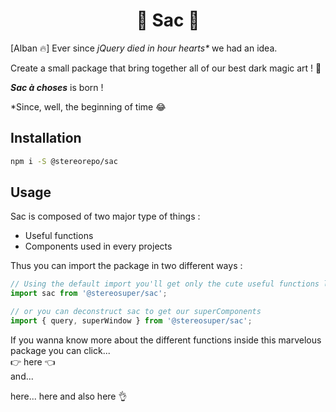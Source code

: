 # <center>🔮 Sac 🔮</center>

[Alban 🔥] Ever since _jQuery died in hour hearts\*_ we had an idea.

Create a small package that bring together all of our best dark magic art ! 🔮

**_Sac à choses_** is born !

\*Since, well, the beginning of time 😂

## Installation

```sh
npm i -S @stereorepo/sac
```

## Usage

Sac is composed of two major type of things :

-   Useful functions
-   Components used in every projects

Thus you can import the package in two different ways :

```js
// Using the default import you'll get only the cute useful functions like: query, camelize, supportsWebp, forEach, etc
import sac from '@stereosuper/sac';

// or you can deconstruct sac to get our superComponents
import { query, superWindow } from '@stereosuper/sac';
```

If you wanna know more about the different functions inside this marvelous package you can click...
<br> 👉 here 👈
<br>and...

here... here and also here 👌
